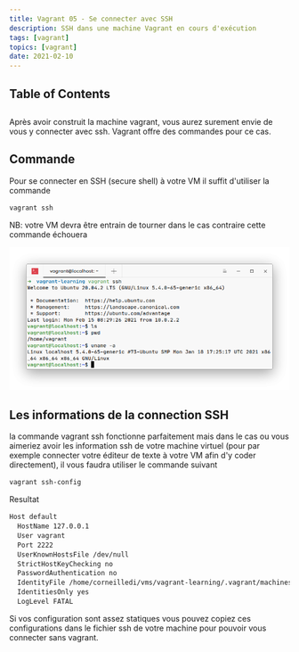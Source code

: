 ```yaml
---
title: Vagrant 05 - Se connecter avec SSH
description: SSH dans une machine Vagrant en cours d'exécution
tags: [vagrant]
topics: [vagrant]
date: 2021-02-10
---
```


## Table of Contents

##

Après avoir construit la machine vagrant, vous aurez surement envie de vous y connecter avec ssh. Vagrant offre des commandes pour ce cas.

## Commande

Pour se connecter en SSH (secure shell) à votre VM il suffit d'utiliser la commande

```bash
vagrant ssh
```

NB: votre VM devra être entrain de tourner dans le cas contraire cette commande échouera

![ssh](./images/ssh.png)

## Les informations de la connection SSH

la commande vagrant ssh fonctionne parfaitement mais dans le cas ou vous aimeriez avoir les information ssh de votre machine virtuel (pour par exemple connecter votre éditeur de texte à votre VM afin d'y coder directement), il vous faudra utiliser le commande suivant

```bash
vagrant ssh-config
```

Resultat

```bash
Host default
  HostName 127.0.0.1
  User vagrant
  Port 2222
  UserKnownHostsFile /dev/null
  StrictHostKeyChecking no
  PasswordAuthentication no
  IdentityFile /home/corneilledi/vms/vagrant-learning/.vagrant/machines/default/virtualbox/private_key
  IdentitiesOnly yes
  LogLevel FATAL
```

Si vos configuration sont assez statiques vous pouvez copiez ces configurations dans le fichier ssh de votre machine pour pouvoir vous connecter sans vagrant.

